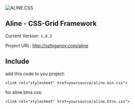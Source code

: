![ALINE.CSS](https://github.com/ENJOY100/aline.css/blob/master/images/alinelogo(mini).png)
## Aline - CSS-Grid Framework

Current Version: `1.0.3`

Project URL: http://ozhiganov.com/aline

## Include
add this code to you project:

`<link rel="stylesheet" href=yoursource/aline.min.css">`

for aline.btns.css:

`<link rel="stylesheet" href=yoursource/aline.btns.css">`


